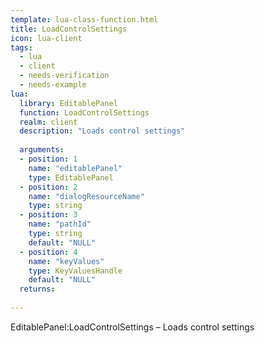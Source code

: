```yaml
---
template: lua-class-function.html
title: LoadControlSettings
icon: lua-client
tags:
  - lua
  - client
  - needs-verification
  - needs-example
lua:
  library: EditablePanel
  function: LoadControlSettings
  realm: client
  description: "Loads control settings"
  
  arguments:
  - position: 1
    name: "editablePanel"
    type: EditablePanel
  - position: 2
    name: "dialogResourceName"
    type: string
  - position: 3
    name: "pathId"
    type: string
    default: "NULL"
  - position: 4
    name: "keyValues"
    type: KeyValuesHandle
    default: "NULL"
  returns:
    
---
```


<div class="lua__search__keywords">
EditablePanel:LoadControlSettings &#x2013; Loads control settings
</div>

